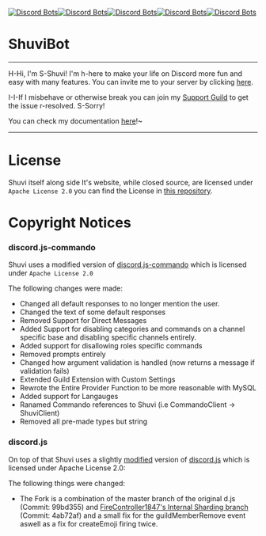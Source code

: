 [![Discord Bots](https://discordbots.org/api/widget/status/323128638444929025.png)](https://discordbots.org/bot/323128638444929025)[![Discord Bots](https://discordbots.org/api/widget/servers/323128638444929025.png?noavatar=true)](https://discordbots.org/bot/323128638444929025)[![Discord Bots](https://discordbots.org/api/widget/owner/323128638444929025.png?noavatar=true)](https://discordbots.org/bot/323128638444929025)[![Discord Bots](https://discordbots.org/api/widget/upvotes/323128638444929025.png?noavatar=true)](https://discordbots.org/bot/323128638444929025)[![Discord Bots](https://discordbots.org/api/widget/lib/323128638444929025.png?noavatar=true)](https://discordbots.org/bot/323128638444929025)
<!DOCTYPE html>
<html>
        <h1>ShuviBot</h1>
<hr>
    <body>
      <p>H-Hi, I'm S-Shuvi! I'm h-here to make your life on Discord more fun and easy with many features. You can invite me to your server by clicking <a href="https://discordapp.com/oauth2/authorize?client_id=323128638444929025&scope=bot&permissions=536210551">here</a>.</p></p>
<p>I-I-If I misbehave or  otherwise break you can join my <a href="https://discord.gg/eYbEBaS">Support Guild</a> to get the issue r-resolved. S-Sorry!<br>
<p>You can check my documentation <a href="https://github.com/MrLar/ShuviWiki/wiki">here</a>!~<br>
    </body>
  <hr></hr>
</html>

# License

Shuvi itself along side It's website, while closed source, are licensed under <code>Apache License 2.0</code> you can find the License in [this repository](https://github.com/ShuviBot/Shuvi-Legal/blob/master/LICENSE).

# Copyright Notices

### discord.js-commando 
Shuvi uses a modified version of [discord.js-commando](https://github.com/Gawdl3y/discord.js-commando/blob/master/LICENSE) which is licensed under <code>Apache License 2.0</code>

The following changes were made:
- Changed all default responses to no longer mention the user.
- Changed the text of some default responses
- Removed Support for Direct Messages
- Added Support for disabling categories and commands on a channel specific base and disabling specific channels entirely.
- Added support for disallowing roles specific commands
- Removed prompts entirely
- Changed how argument validation is handled (now returns a message if validation fails)
- Extended Guild Extension with Custom Settings
- Rewrote the Entire Provider Function to be more reasonable with MySQL
- Added support for Langauges
- Ranamed Commando references to Shuvi (i.e CommandoClient -> ShuviClient)
- Removed all pre-made types but string

### discord.js
On top of that Shuvi uses a slightly [modified](https://github.com/MrLar/discord.js) version of [discord.js](https://github.com/discordjs/discord.js/blob/master/LICENSE) which is licensed under Apache License 2.0:

The following things were changed:
- The Fork is a combination of the master branch of the original d.js (Commit: 99bd355) and [FireController1847's Internal Sharding branch](https://github.com/FireController1847/discord.js/tree/internal-sharding) (Commit: 4ab72af) and a small fix for the guildMemberRemove event aswell as a fix for createEmoji firing twice.
